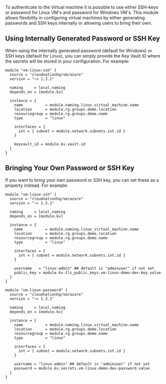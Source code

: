 To authenticate to the Virtual machine it is possible to use either SSH-keys or password for Linux VM's and password for Windows VM's.
This module allows flexibility in configuring virtual machines by either generating passwords and SSH keys internally or allowing users to bring their own.

## Using Internally Generated Password or SSH Key
When using the internally generated password (default for Windows) or SSH keys (default for Linux), you can simply provide the Key Vault ID where the secrets will be stored in your configuration. For example:

```hcl
module "vm-linux-ssh" {
  source = "cloudnationhq/vm/azure"
  version = "~> 1.3.1"

  naming     = local.naming
  depends_on = [module.kv]

  instance = {
    name          = module.naming.linux_virtual_machine.name
    location      = module.rg.groups.demo.location
    resourcegroup = module.rg.groups.demo.name
    type          = "linux"

    interfaces = {
      int = { subnet = module.network.subnets.int.id }
    }

    keyvault_id = module.kv.vault.id
  }
}
```
## Bringing Your Own Password or SSH Key
If you want to bring your own password or SSH key, you can set these as a property instead. For example:

```hcl
module "vm-linux-ssh" {
  source = "cloudnationhq/vm/azure"
  version = "~> 1.3.1"

  naming     = local.naming
  depends_on = [module.kv]

  instance = {
    name          = module.naming.linux_virtual_machine.name
    location      = module.rg.groups.demo.location
    resourcegroup = module.rg.groups.demo.name
    type          = "linux"

    interfaces = {
      int = { subnet = module.network.subnets.int.id }
    }

    username   = "linux-admin" ## default is "adminuser" if not set
    public_key = module.kv.tls_public_keys.vm-linux-demo-dev-key.value
  }
}
```

```hcl
module "vm-linux-password" {
  source = "cloudnationhq/vm/azure"
  version = "~> 1.3.1"

  naming     = local.naming
  depends_on = [module.kv]

  instance = {
    name          = module.naming.linux_virtual_machine.name
    location      = module.rg.groups.demo.location
    resourcegroup = module.rg.groups.demo.name
    type          = "linux"

    interfaces = {
      int = { subnet = module.network.subnets.int.id }
    }

    username = "linux-admin" ## default is "adminuser" if not set
    password = module.kv.secrets.vm-linux-demo-dev-password.value
  }
}
```